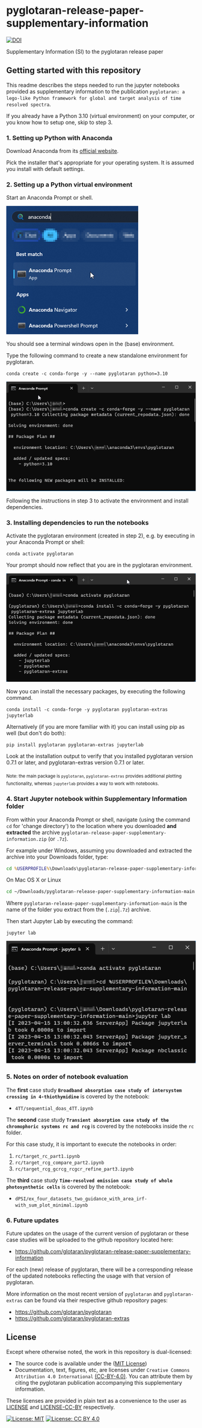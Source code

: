 # pyglotaran-release-paper-supplementary-information

[![DOI](https://zenodo.org/badge/DOI/10.5281/zenodo.7658982.svg)](https://doi.org/10.5281/zenodo.7658982)

Supplementary Information (SI) to the pyglotaran release paper

## Getting started with this repository

This readme describes the steps needed to run the jupyter notebooks provided as supplementary information to the publication `pyglotaran: a lego-like Python framework for global and target analysis of time resolved spectra`.

If you already have a Python 3.10 (virtual environment) on your computer, or you know how to setup one, skip to step 3.

### 1. Setting up Python with Anaconda

Download Anaconda from its [official website](https://www.anaconda.com/).

Pick the installer that's appropriate for your operating system.
It is assumed you install with default settings.

### 2. Setting up a Python virtual environment

Start an Anaconda Prompt or shell.

![](./.images/AnacondaPrompt-Windows.png)

You should see a terminal windows open in the (base) environment.

Type the following command to create a new standalone environment for pyglotaran.

```console
conda create -c conda-forge -y --name pyglotaran python=3.10
```

![](./.images/AnacondaPrompt-Terminal-Windows.png)

Following the instructions in step 3 to activate the environment and install dependencies.

### 3. Installing dependencies to run the notebooks

Activate the pyglotaran environment (created in step 2), e.g. by executing in your Anaconda Prompt or shell:

```console
conda activate pyglotaran
```

Your prompt should now reflect that you are in the pyglotaran environment.

![](./.images/AnacondaPrompt-Activate_and_Install.png)

Now you can install the necessary packages, by executing the following command.

```console
conda install -c conda-forge -y pyglotaran pyglotaran-extras jupyterlab
```

Alternatively (if you are more familiar with it) you can install using pip as well (but don't do both):

```console
pip install pyglotaran pyglotaran-extras jupyterlab
```

Look at the installation output to verify that you installed pyglotaran version 0.7.1 or later, and pyglotaran-extras version 0.7.1 or later.

<sub>Note: the main package is `pyglotaran`, `pyglotaran-extras` provides additional plotting functionality, whereas `jupyterlab` provides a way to work with notebooks.</sub>

### 4. Start Jupyter notebook within Supplementary Information folder

From within your Anaconda Prompt or shell, navigate (using the command `cd` for 'change directory') to the location where you downloaded **and extracted** the archive `pyglotaran-release-paper-supplementary-information.zip` (or `.7z`).

For example under Windows, assuming you downloaded and extracted the archive into your Downloads folder, type:

```cmd
cd %USERPROFILE%\Downloads\pyglotaran-release-paper-supplementary-information-main
```

On Mac OS X or Linux

```sh
cd ~/Downloads/pyglotaran-release-paper-supplementary-information-main
```

Where `pyglotaran-release-paper-supplementary-information-main` is the name of the folder you extract from the (`.zip`|`.7z`) archive.

Then start Jupyter Lab by executing the command:

```console
jupyter lab
```

![](./.images/AnacondaPrompt-Start-Jupyter.png)

### 5. Notes on order of notebook evaluation

The **first** case study **`Broadband absorption case study of intersystem crossing in 4-thiothymidine`** is covered by the notebook:

- `4TT/sequential_doas_4TT.ipynb`

The **second** case study **`Transient absorption case study of the chromophoric systems rc and rcg`** is covered by the notebooks inside the `rc` folder.

For this case study, it is important to execute the notebooks in order:

1. `rc/target_rc_part1.ipynb`
2. `rc/target_rcg_compare_part2.ipynb`
3. `rc/target_rcg_gcrcg_rcgcr_refine_part3.ipynb`

The **third** case study **`Time-resolved emission case study of whole photosynthetic cells`** is covered by the notebook:

- `dPSI/ex_four_datasets_two_guidance_with_area_irf-with_sum_plot_minimal.ipynb`

### 6. Future updates

Future updates on the usage of the current version of pyglotaran or these case studies will be uploaded to the github repository located here:

- https://github.com/glotaran/pyglotaran-release-paper-supplementary-information

For each (new) release of pyglotaran, there will be a corresponding release of the updated notebooks reflecting the usage with that version of pyglotaran.

More information on the most recent version of `pyglotaran` and `pyglotaran-extras` can be found via their respective github repository pages:

- https://github.com/glotaran/pyglotaran
- https://github.com/glotaran/pyglotaran-extras

## License

Except where otherwise noted, the work in this repository is dual-licensed:

- The source code is available under the ([MIT License](https://spdx.org/licenses/MIT.html))
- Documentation, text, figures, etc, are licenses under `Creative Commons Attribution 4.0 International` [(CC-BY-4.0)](https://spdx.org/licenses/CC-BY-4.0.html). You can attribute them by citing the pyglotaran publication accompanying this supplementary information.

These licenses are provided in plain text as a convenience to the user as [LICENSE](LICENSE) and [LICENSE-CC-BY](LICENSE-CC-BY) respectively.

[![License: MIT](https://img.shields.io/badge/License-MIT-blue.svg)](https://opensource.org/license/mit/)
[![License: CC BY 4.0](https://img.shields.io/badge/License-CC%20BY%204.0-lightgrey.svg)](https://creativecommons.org/licenses/by/4.0/)

